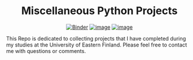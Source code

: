 <div align="center">
  
# Miscellaneous Python Projects

[![Binder](https://mybinder.org/badge_logo.svg)](https://mybinder.org/v2/gh/fizixmastr/Miscellaneous-Python-Projects/HEAD) [![image](https://img.shields.io/badge/Author-Charles%20Rambo-orange)](https://github.com/fizixmastr) [![image](https://img.shields.io/badge/-LinkedIn-grey?style=flat&logo=linkedin&labelColor=blue)](https://fi.linkedin.com/in/charles-rambo?trk=profile-badge)
</div>


This Repo is dedicated to collecting projects that I have completed during my studies at the University of Eastern Finland. Please feel free to contact me with questions or comments. 
